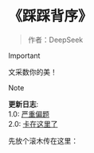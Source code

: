 # 《踩踩背序》

> 作者：DeepSeek

> [!IMPORTANT]
> 文采数你的美！

> [!NOTE]
> **更新日志**:  
> 1.0: [严重偏题](https://bilibili.com/video/BV1PVN9eaECT)  
> 2.0: [卡在这里了](https://bilibili.com/video/BV1NGN9eAEUJ)

先放个滚木传在这里：  












